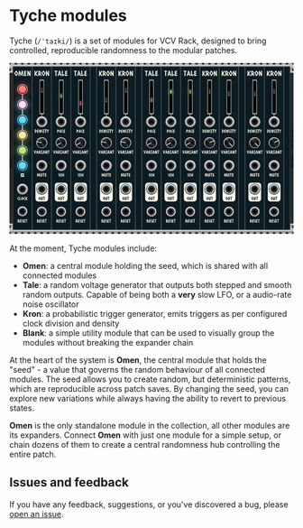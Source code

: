 # Tyche modules

Tyche (`/ˈtaɪki/`) is a set of modules for VCV Rack, designed to bring controlled, reproducible randomness to the modular patches.

![Tyche modules](/res/img/tyche-modules.png)

At the moment, Tyche modules include:

- **Omen**: a central module holding the seed, which is shared with all connected modules
- **Tale**: a random voltage generator that outputs both stepped and smooth random outputs. Capable of being both a **very** slow LFO, or a audio-rate noise oscillator
- **Kron**: a probabilistic trigger generator, emits triggers as per configured clock division and density
- **Blank**: a simple utility module that can be used to visually group the modules without breaking the expander chain

At the heart of the system is **Omen**, the central module that holds the "seed" - a value that governs the random behaviour of all connected modules. The seed allows you to create random, but deterministic patterns, which are reproducible across patch saves. By changing the seed, you can explore new variations while always having the ability to revert to previous states.

**Omen** is the only standalone module in the collection, all other modules are its expanders. Connect **Omen** with just one module for a simple setup, or chain dozens of them to create a central randomness hub controlling the entire patch.

## Issues and feedback

If you have any feedback, suggestions, or you've discovered a bug, please [open an issue](https://github.com/denolehov/VCVTyche/issues).
